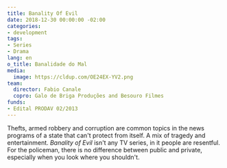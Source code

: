 ```yaml
---
title: Banality Of Evil
date: 2018-12-30 00:00:00 -02:00
categories:
- development
tags:
- Series
- Drama
lang: en
o_title: Banalidade do Mal
media:
  image: https://cldup.com/OE24EX-YV2.png
team:
  director: Fabio Canale
  copro: Galo de Briga Produções and Besouro Filmes
funds:
- Edital PRODAV 02/2013
---
```


Thefts, armed robbery and corruption are common topics in the news programs of a state that can't protect from itself. A mix of tragedy and entertainment. _Banality of Evil_ isn't any TV series, in it people are resentful. For the policeman, there is no difference between public and private, especially when you look where you shouldn't.
